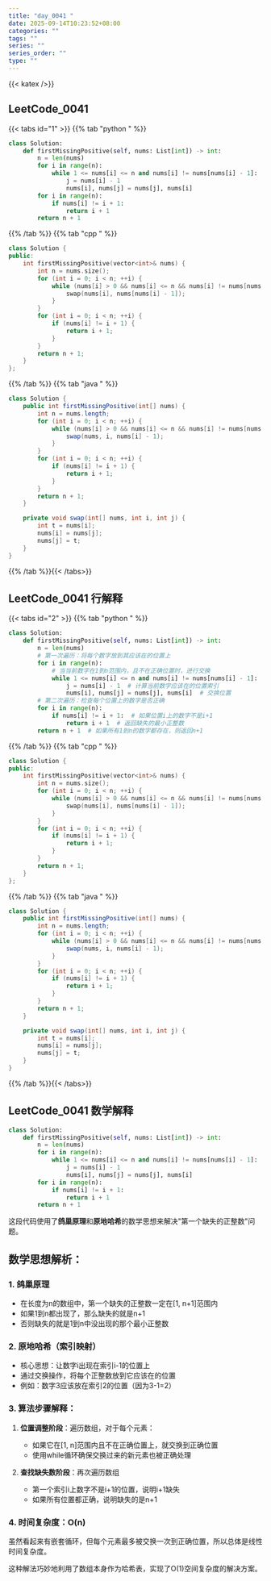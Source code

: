 ```yaml
---
title: "day_0041 "
date: 2025-09-14T10:23:52+08:00
categories: ""
tags: ""
series: ""
series_order: ""
type: ""
---
```


{{< katex />}}


## LeetCode_0041 

{{< tabs id="1" >}}
{{% tab "python " %}}

```python 
class Solution:
    def firstMissingPositive(self, nums: List[int]) -> int:
        n = len(nums)
        for i in range(n):
            while 1 <= nums[i] <= n and nums[i] != nums[nums[i] - 1]:
                j = nums[i] - 1
                nums[i], nums[j] = nums[j], nums[i]
        for i in range(n):
            if nums[i] != i + 1:
                return i + 1
        return n + 1 
```

{{% /tab %}}
{{% tab "cpp " %}}

```cpp 
class Solution {
public:
    int firstMissingPositive(vector<int>& nums) {
        int n = nums.size();
        for (int i = 0; i < n; ++i) {
            while (nums[i] > 0 && nums[i] <= n && nums[i] != nums[nums[i] - 1]) {
                swap(nums[i], nums[nums[i] - 1]);
            }
        }
        for (int i = 0; i < n; ++i) {
            if (nums[i] != i + 1) {
                return i + 1;
            }
        }
        return n + 1;
    }
}; 
```

{{% /tab %}}
{{% tab "java " %}}

```java 
class Solution {
    public int firstMissingPositive(int[] nums) {
        int n = nums.length;
        for (int i = 0; i < n; ++i) {
            while (nums[i] > 0 && nums[i] <= n && nums[i] != nums[nums[i] - 1]) {
                swap(nums, i, nums[i] - 1);
            }
        }
        for (int i = 0; i < n; ++i) {
            if (nums[i] != i + 1) {
                return i + 1;
            }
        }
        return n + 1;
    }

    private void swap(int[] nums, int i, int j) {
        int t = nums[i];
        nums[i] = nums[j];
        nums[j] = t;
    }
} 
```

{{% /tab %}}{{< /tabs>}}

## LeetCode_0041  行解释

{{< tabs id="2" >}}
{{% tab "python " %}}

```python
class Solution:
    def firstMissingPositive(self, nums: List[int]) -> int:
        n = len(nums)
        # 第一次遍历：将每个数字放到其应该在的位置上
        for i in range(n):
            # 当当前数字在1到n范围内，且不在正确位置时，进行交换
            while 1 <= nums[i] <= n and nums[i] != nums[nums[i] - 1]:
                j = nums[i] - 1  # 计算当前数字应该在的位置索引
                nums[i], nums[j] = nums[j], nums[i]  # 交换位置
        # 第二次遍历：检查每个位置上的数字是否正确
        for i in range(n):
            if nums[i] != i + 1:  # 如果位置i上的数字不是i+1
                return i + 1  # 返回缺失的最小正整数
        return n + 1  # 如果所有1到n的数字都存在，则返回n+1
```

{{% /tab %}}
{{% tab "cpp " %}}

```cpp 
class Solution {
public:
    int firstMissingPositive(vector<int>& nums) {
        int n = nums.size();
        for (int i = 0; i < n; ++i) {
            while (nums[i] > 0 && nums[i] <= n && nums[i] != nums[nums[i] - 1]) {
                swap(nums[i], nums[nums[i] - 1]);
            }
        }
        for (int i = 0; i < n; ++i) {
            if (nums[i] != i + 1) {
                return i + 1;
            }
        }
        return n + 1;
    }
}; 
```

{{% /tab %}}
{{% tab "java " %}}

```java 
class Solution {
    public int firstMissingPositive(int[] nums) {
        int n = nums.length;
        for (int i = 0; i < n; ++i) {
            while (nums[i] > 0 && nums[i] <= n && nums[i] != nums[nums[i] - 1]) {
                swap(nums, i, nums[i] - 1);
            }
        }
        for (int i = 0; i < n; ++i) {
            if (nums[i] != i + 1) {
                return i + 1;
            }
        }
        return n + 1;
    }

    private void swap(int[] nums, int i, int j) {
        int t = nums[i];
        nums[i] = nums[j];
        nums[j] = t;
    }
} 
```

{{% /tab %}}{{< /tabs>}}

## LeetCode_0041  数学解释

```python 
class Solution:
    def firstMissingPositive(self, nums: List[int]) -> int:
        n = len(nums)
        for i in range(n):
            while 1 <= nums[i] <= n and nums[i] != nums[nums[i] - 1]:
                j = nums[i] - 1
                nums[i], nums[j] = nums[j], nums[i]
        for i in range(n):
            if nums[i] != i + 1:
                return i + 1
        return n + 1 
```


这段代码使用了**鸽巢原理**和**原地哈希**的数学思想来解决"第一个缺失的正整数"问题。

## 数学思想解析：

### 1. 鸽巢原理
- 在长度为n的数组中，第一个缺失的正整数一定在[1, n+1]范围内
- 如果1到n都出现了，那么缺失的就是n+1
- 否则缺失的就是1到n中没出现的那个最小正整数

### 2. 原地哈希（索引映射）
- 核心思想：让数字i出现在索引i-1的位置上
- 通过交换操作，将每个正整数放到它应该在的位置
- 例如：数字3应该放在索引2的位置（因为3-1=2）

### 3. 算法步骤解释：
1. **位置调整阶段**：遍历数组，对于每个元素：
   - 如果它在[1, n]范围内且不在正确位置上，就交换到正确位置
   - 使用while循环确保交换过来的新元素也被正确处理

2. **查找缺失数阶段**：再次遍历数组
   - 第一个索引i上数字不是i+1的位置，说明i+1缺失
   - 如果所有位置都正确，说明缺失的是n+1

### 4. 时间复杂度：O(n)
虽然看起来有嵌套循环，但每个元素最多被交换一次到正确位置，所以总体是线性时间复杂度。

这种解法巧妙地利用了数组本身作为哈希表，实现了O(1)空间复杂度的解决方案。
